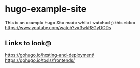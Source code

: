 # hugo-example-site
This is an example Hugo Site made while i watched ;) this video https://www.youtube.com/watch?v=3wkR8GyDODs

## Links to look@
https://gohugo.io/hosting-and-deployment/
https://gohugo.io/tools/frontends/
